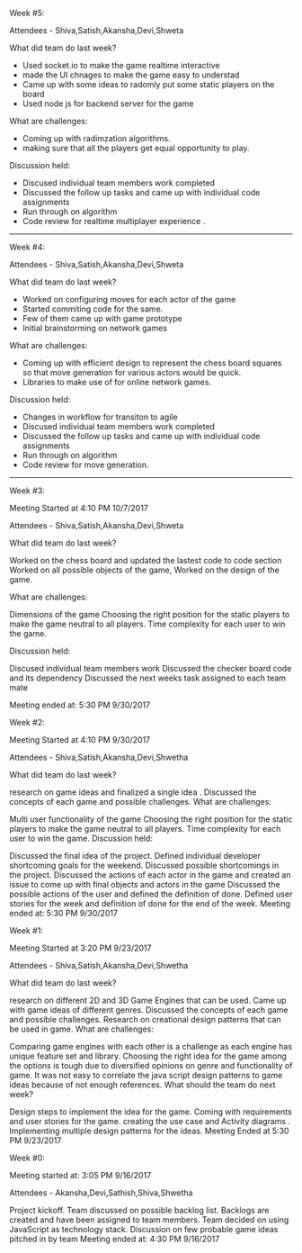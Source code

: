 Week #5:

Attendees - Shiva,Satish,Akansha,Devi,Shweta

What did team do last week?
- Used socket.io to make the game realtime interactive
- made the UI chnages to make the game easy to understad
- Came up with some ideas to radomly put some static players on the board
- Used node js for backend server for the game 

What are challenges:
- Coming up with radimzation algorithms.
- making sure that all the players get equal opportunity to play.


Discussion held:

- Discused individual team members work completed
- Discussed the follow up tasks and came up with individual code assignments
- Run through on algorithm 
- Code review for realtime multiplayer experience .

***

Week #4:

Attendees - Shiva,Satish,Akansha,Devi,Shweta

What did team do last week?
- Worked on configuring moves for each actor of the game
- Started commiting code for the same.
- Few of them came up  with game prototype
- Initial brainstorming on network games

What are challenges:
- Coming up with efficient design to represent the chess board squares so that move generation for various actors would be quick.
- Libraries to make use of for online network games.


Discussion held:

- Changes in workflow for transiton to agile 
- Discused individual team members work completed
- Discussed the follow up tasks and came up with individual code assignments
- Run through on algorithm 
- Code review for move generation.

***

Week #3:

Meeting Started at 4:10 PM 10/7/2017

Attendees - Shiva,Satish,Akansha,Devi,Shweta

What did team do last week?

Worked on the chess board and updated the lastest code to code section
Worked on all possible objects of the game,
Worked on the design  of the game.

What are challenges:

Dimensions of the game
Choosing the right position for the static players to make the game neutral to all players.
Time complexity for each user to win the game.

Discussion held:

Discused individual team members work
Discussed the checker board code and its dependency
Discussed the next weeks task assigned to each team mate

Meeting ended at: 5:30 PM 9/30/2017




Week #2:

Meeting Started at 4:10 PM 9/30/2017

Attendees - Shiva,Satish,Akansha,Devi,Shwetha

What did team do last week?

research on game ideas and finalized a single idea .
Discussed the concepts of each game and possible challenges.
What are challenges:

Multi user functionality of the game
Choosing the right position for the static players to make the game neutral to all players.
Time complexity for each user to win the game.
Discussion held:

Discussed the final idea of the project.
Defined individual developer shortcoming goals for the weekend.
Discussed possible shortcomings in the project.
Discussed the actions of each actor in the game and created an issue to come up with final objects and actors in the game
Discussed the possible actions of the user and defined the definition of done.
Defined user stories for the week and definition of done for the end of the week.
Meeting ended at: 5:30 PM 9/30/2017

Week #1:

Meeting Started at 3:20 PM 9/23/2017

Attendees - Shiva,Satish,Akansha,Devi,Shwetha

What did team do last week?

research on different 2D and 3D Game Engines that can be used.
Came up with game ideas of different genres.
Discussed the concepts of each game and possible challenges.
Research on creational design patterns that can be used in game.
What are challenges:

Comparing game engines with each other is a challenge as each engine has unique feature set and library.
Choosing the right idea for the game among the options is tough due to diversified opinions on genre and functionality of game.
It was not easy to correlate the java script design patterns to game ideas because of not enough references.
What should the team do next week?

Design steps to implement the idea for the game.
Coming with requirements and user stories for the game.
creating the use case and Activity diagrams .
Implementing multiple design patterns for the ideas.
Meeting Ended at 5:30 PM 9/23/2017

Week #0:

Meeting started at: 3:05 PM 9/16/2017

Attendees - Akansha,Devi,Sathish,Shiva,Shwetha

Project kickoff.
Team discussed on possible backlog list.
Backlogs are created and have been assigned to team members.
Team decided on using JavaScript as technology stack.
Discussion on few probable game ideas pitched in by team
Meeting ended at: 4:30 PM 9/16/2017
